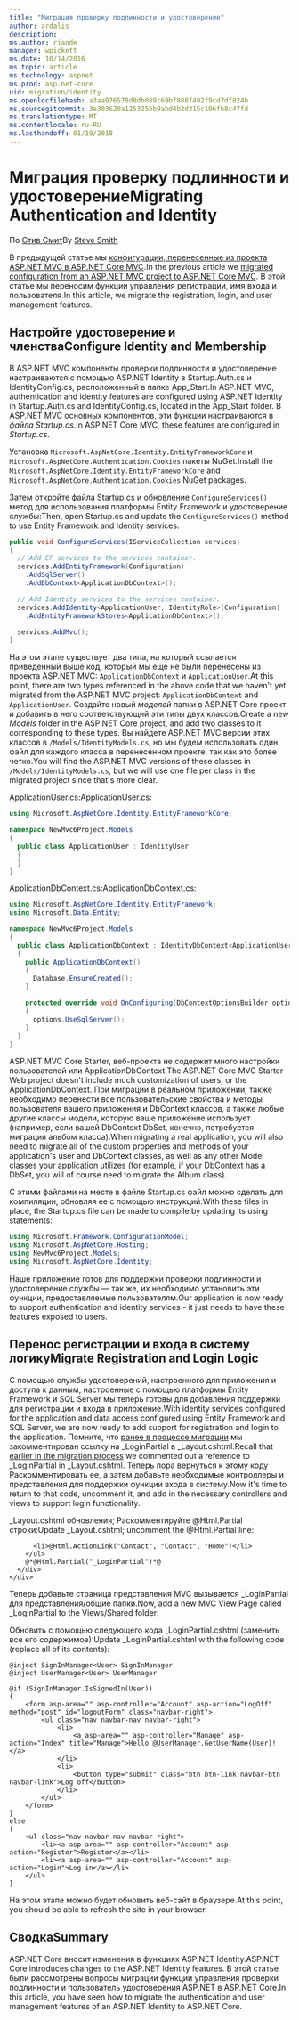 ```yaml
---
title: "Миграция проверку подлинности и удостоверение"
author: ardalis
description: 
ms.author: riande
manager: wpickett
ms.date: 10/14/2016
ms.topic: article
ms.technology: aspnet
ms.prod: asp.net-core
uid: migration/identity
ms.openlocfilehash: a3aa976578d8db089c69bf888f492f9cd7df824b
ms.sourcegitcommit: 3e303620a125325bb9abd4b2d315c106fb8c47fd
ms.translationtype: MT
ms.contentlocale: ru-RU
ms.lasthandoff: 01/19/2018
---
```

# <a name="migrating-authentication-and-identity"></a><span data-ttu-id="a091f-102">Миграция проверку подлинности и удостоверение</span><span class="sxs-lookup"><span data-stu-id="a091f-102">Migrating Authentication and Identity</span></span>

<a name="migration-identity"></a>

<span data-ttu-id="a091f-103">По [Стив Смит](https://ardalis.com/)</span><span class="sxs-lookup"><span data-stu-id="a091f-103">By [Steve Smith](https://ardalis.com/)</span></span>

<span data-ttu-id="a091f-104">В предыдущей статье мы [конфигурации, перенесенные из проекта ASP.NET MVC в ASP.NET Core MVC](configuration.md).</span><span class="sxs-lookup"><span data-stu-id="a091f-104">In the previous article we [migrated configuration from an ASP.NET MVC project to ASP.NET Core MVC](configuration.md).</span></span> <span data-ttu-id="a091f-105">В этой статье мы переносим функции управления регистрации, имя входа и пользователя.</span><span class="sxs-lookup"><span data-stu-id="a091f-105">In this article, we migrate the registration, login, and user management features.</span></span>

## <a name="configure-identity-and-membership"></a><span data-ttu-id="a091f-106">Настройте удостоверение и членства</span><span class="sxs-lookup"><span data-stu-id="a091f-106">Configure Identity and Membership</span></span>

<span data-ttu-id="a091f-107">В ASP.NET MVC компоненты проверки подлинности и удостоверение настраиваются с помощью ASP.NET Identity в Startup.Auth.cs и IdentityConfig.cs, расположенный в папке App_Start.</span><span class="sxs-lookup"><span data-stu-id="a091f-107">In ASP.NET MVC, authentication and identity features are configured using ASP.NET Identity in Startup.Auth.cs and IdentityConfig.cs, located in the App_Start folder.</span></span> <span data-ttu-id="a091f-108">В ASP.NET MVC основных компонентов, эти функции настраиваются в *файла Startup.cs*.</span><span class="sxs-lookup"><span data-stu-id="a091f-108">In ASP.NET Core MVC, these features are configured in *Startup.cs*.</span></span>

<span data-ttu-id="a091f-109">Установка `Microsoft.AspNetCore.Identity.EntityFrameworkCore` и `Microsoft.AspNetCore.Authentication.Cookies` пакеты NuGet.</span><span class="sxs-lookup"><span data-stu-id="a091f-109">Install the `Microsoft.AspNetCore.Identity.EntityFrameworkCore` and `Microsoft.AspNetCore.Authentication.Cookies` NuGet packages.</span></span>

<span data-ttu-id="a091f-110">Затем откройте файла Startup.cs и обновление `ConfigureServices()` метод для использования платформы Entity Framework и удостоверение службы:</span><span class="sxs-lookup"><span data-stu-id="a091f-110">Then, open Startup.cs and update the `ConfigureServices()` method to use Entity Framework and Identity services:</span></span>

```csharp
public void ConfigureServices(IServiceCollection services)
{
  // Add EF services to the services container.
  services.AddEntityFramework(Configuration)
    .AddSqlServer()
    .AddDbContext<ApplicationDbContext>();

  // Add Identity services to the services container.
  services.AddIdentity<ApplicationUser, IdentityRole>(Configuration)
    .AddEntityFrameworkStores<ApplicationDbContext>();

  services.AddMvc();
}
```

<span data-ttu-id="a091f-111">На этом этапе существует два типа, на который ссылается приведенный выше код, который мы еще не были перенесены из проекта ASP.NET MVC: `ApplicationDbContext` и `ApplicationUser`.</span><span class="sxs-lookup"><span data-stu-id="a091f-111">At this point, there are two types referenced in the above code that we haven't yet migrated from the ASP.NET MVC project: `ApplicationDbContext` and `ApplicationUser`.</span></span> <span data-ttu-id="a091f-112">Создайте новый *моделей* папки в ASP.NET Core проект и добавить в него соответствующий эти типы двух классов.</span><span class="sxs-lookup"><span data-stu-id="a091f-112">Create a new *Models* folder in the ASP.NET Core project, and add two classes to it corresponding to these types.</span></span> <span data-ttu-id="a091f-113">Вы найдете ASP.NET MVC версии этих классов в `/Models/IdentityModels.cs`, но мы будем использовать один файл для каждого класса в перенесенном проекте, так как это более четко.</span><span class="sxs-lookup"><span data-stu-id="a091f-113">You will find the ASP.NET MVC versions of these classes in `/Models/IdentityModels.cs`, but we will use one file per class in the migrated project since that's more clear.</span></span>

<span data-ttu-id="a091f-114">ApplicationUser.cs:</span><span class="sxs-lookup"><span data-stu-id="a091f-114">ApplicationUser.cs:</span></span>

```csharp
using Microsoft.AspNetCore.Identity.EntityFrameworkCore;

namespace NewMvc6Project.Models
{
  public class ApplicationUser : IdentityUser
  {
  }
}
```

<span data-ttu-id="a091f-115">ApplicationDbContext.cs:</span><span class="sxs-lookup"><span data-stu-id="a091f-115">ApplicationDbContext.cs:</span></span>

```csharp
using Microsoft.AspNetCore.Identity.EntityFramework;
using Microsoft.Data.Entity;

namespace NewMvc6Project.Models
{
  public class ApplicationDbContext : IdentityDbContext<ApplicationUser>
  {
    public ApplicationDbContext()
    {
      Database.EnsureCreated();
    }

    protected override void OnConfiguring(DbContextOptionsBuilder options)
    {
      options.UseSqlServer();
    }
  }
}
```

<span data-ttu-id="a091f-116">ASP.NET MVC Core Starter, веб-проекта не содержит много настройки пользователей или ApplicationDbContext.</span><span class="sxs-lookup"><span data-stu-id="a091f-116">The ASP.NET Core MVC Starter Web project doesn't include much customization of users, or the ApplicationDbContext.</span></span> <span data-ttu-id="a091f-117">При миграции в реальном приложении, также необходимо перенести все пользовательские свойства и методы пользователя вашего приложения и DbContext классов, а также любые другие классы модели, которую ваше приложение использует (например, если вашей DbContext DbSet<Album>, конечно, потребуется миграция альбом класса).</span><span class="sxs-lookup"><span data-stu-id="a091f-117">When migrating a real application, you will also need to migrate all of the custom properties and methods of your application's user and DbContext classes, as well as any other Model classes your application utilizes (for example, if your DbContext has a DbSet<Album>, you will of course need to migrate the Album class).</span></span>

<span data-ttu-id="a091f-118">С этими файлами на месте в файле Startup.cs файл можно сделать для компиляции, обновляя ее с помощью инструкций:</span><span class="sxs-lookup"><span data-stu-id="a091f-118">With these files in place, the Startup.cs file can be made to compile by updating its using statements:</span></span>

```csharp
using Microsoft.Framework.ConfigurationModel;
using Microsoft.AspNetCore.Hosting;
using NewMvc6Project.Models;
using Microsoft.AspNetCore.Identity;
```

<span data-ttu-id="a091f-119">Наше приложение готов для поддержки проверки подлинности и удостоверение службы — так же, их необходимо установить эти функции, предоставляемые пользователям.</span><span class="sxs-lookup"><span data-stu-id="a091f-119">Our application is now ready to support authentication and identity services - it just needs to have these features exposed to users.</span></span>

## <a name="migrate-registration-and-login-logic"></a><span data-ttu-id="a091f-120">Перенос регистрации и входа в систему логику</span><span class="sxs-lookup"><span data-stu-id="a091f-120">Migrate Registration and Login Logic</span></span>

<span data-ttu-id="a091f-121">С помощью службы удостоверений, настроенного для приложения и доступа к данным, настроенные с помощью платформы Entity Framework и SQL Server мы теперь готовы для добавления поддержки для регистрации и входа в приложение.</span><span class="sxs-lookup"><span data-stu-id="a091f-121">With identity services configured for the application and data access configured using Entity Framework and SQL Server, we are now ready to add support for registration and login to the application.</span></span> <span data-ttu-id="a091f-122">Помните, что [ранее в процессе миграции](mvc.md#migrate-layout-file) мы закомментирован ссылку на _LoginPartial в _Layout.cshtml.</span><span class="sxs-lookup"><span data-stu-id="a091f-122">Recall that [earlier in the migration process](mvc.md#migrate-layout-file) we commented out a reference to _LoginPartial in _Layout.cshtml.</span></span> <span data-ttu-id="a091f-123">Теперь пора вернуться к этому коду Раскомментировать ее, а затем добавьте необходимые контроллеры и представления для поддержки функции входа в систему.</span><span class="sxs-lookup"><span data-stu-id="a091f-123">Now it's time to return to that code, uncomment it, and add in the necessary controllers and views to support login functionality.</span></span>

<span data-ttu-id="a091f-124">_Layout.cshtml обновления; Раскомментируйте @Html.Partial строки:</span><span class="sxs-lookup"><span data-stu-id="a091f-124">Update _Layout.cshtml; uncomment the @Html.Partial line:</span></span>

```cshtml
      <li>@Html.ActionLink("Contact", "Contact", "Home")</li>
    </ul>
    @*@Html.Partial("_LoginPartial")*@
  </div>
</div>
```

<span data-ttu-id="a091f-125">Теперь добавьте страница представления MVC вызывается _LoginPartial для представления/общие папки.</span><span class="sxs-lookup"><span data-stu-id="a091f-125">Now, add a new MVC View Page called _LoginPartial to the Views/Shared folder:</span></span>

<span data-ttu-id="a091f-126">Обновить с помощью следующего кода _LoginPartial.cshtml (заменить все его содержимое):</span><span class="sxs-lookup"><span data-stu-id="a091f-126">Update _LoginPartial.cshtml with the following code (replace all of its contents):</span></span>

```cshtml
@inject SignInManager<User> SignInManager
@inject UserManager<User> UserManager

@if (SignInManager.IsSignedIn(User))
{
    <form asp-area="" asp-controller="Account" asp-action="LogOff" method="post" id="logoutForm" class="navbar-right">
        <ul class="nav navbar-nav navbar-right">
            <li>
                <a asp-area="" asp-controller="Manage" asp-action="Index" title="Manage">Hello @UserManager.GetUserName(User)!</a>
            </li>
            <li>
                <button type="submit" class="btn btn-link navbar-btn navbar-link">Log off</button>
            </li>
        </ul>
    </form>
}
else
{
    <ul class="nav navbar-nav navbar-right">
        <li><a asp-area="" asp-controller="Account" asp-action="Register">Register</a></li>
        <li><a asp-area="" asp-controller="Account" asp-action="Login">Log in</a></li>
    </ul>
}
```

<span data-ttu-id="a091f-127">На этом этапе можно будет обновить веб-сайт в браузере.</span><span class="sxs-lookup"><span data-stu-id="a091f-127">At this point, you should be able to refresh the site in your browser.</span></span>

## <a name="summary"></a><span data-ttu-id="a091f-128">Сводка</span><span class="sxs-lookup"><span data-stu-id="a091f-128">Summary</span></span>

<span data-ttu-id="a091f-129">ASP.NET Core вносит изменения в функциях ASP.NET Identity.</span><span class="sxs-lookup"><span data-stu-id="a091f-129">ASP.NET Core introduces changes to the ASP.NET Identity features.</span></span> <span data-ttu-id="a091f-130">В этой статье были рассмотрены вопросы миграции функции управления проверки подлинности и пользователь удостоверения ASP.NET в ASP.NET Core.</span><span class="sxs-lookup"><span data-stu-id="a091f-130">In this article, you have seen how to migrate the authentication and user management features of an ASP.NET Identity to ASP.NET Core.</span></span>
